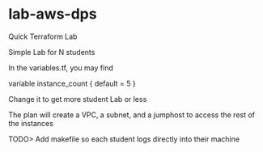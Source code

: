 # lab-aws-dps
Quick Terraform Lab

Simple Lab for N students

In the variables.tf, you may find

variable instance_count {
  default = 5
}


Change it to get more student Lab or less

The plan will create a VPC, a subnet, and a jumphost to access the rest of the instances

TODO> Add makefile so each student logs directly into their machine

